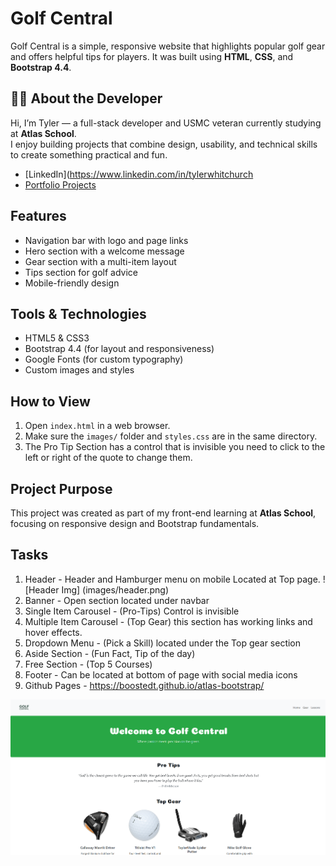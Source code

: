 # Golf Central

Golf Central is a simple, responsive website that highlights popular golf gear and offers helpful tips for players. It was built using **HTML**, **CSS**, and **Bootstrap 4.4**.

## 👨‍💻 About the Developer
Hi, I’m Tyler — a full-stack developer and USMC veteran currently studying at **Atlas School**.  
I enjoy building projects that combine design, usability, and technical skills to create something practical and fun.  

- [LinkedIn](https://www.linkedin.com/in/tylerwhitchurch
- [Portfolio Projects](https://github.com/boostedt?tab=repositories)  

## Features

- Navigation bar with logo and page links
- Hero section with a welcome message
- Gear section with a multi-item layout
- Tips section for golf advice
- Mobile-friendly design

## Tools & Technologies

- HTML5 & CSS3
- Bootstrap 4.4 (for layout and responsiveness)
- Google Fonts (for custom typography)
- Custom images and styles

## How to View

1. Open `index.html` in a web browser.
2. Make sure the `images/` folder and `styles.css` are in the same directory.
3. The Pro Tip Section has a control that is invisible you need to click to the left or right of the quote to change them.

## Project Purpose

This project was created as part of my front-end learning at **Atlas School**, focusing on responsive design and Bootstrap fundamentals.


## Tasks
  
1. Header - Header and Hamburger menu on mobile Located at Top page. ![Header Img] (images/header.png)
2. Banner - Open section located under navbar
3. Single Item Carousel - (Pro-Tips) Control is invisible
4. Multiple Item Carousel - (Top Gear) this section has working links and hover effects.
5. Dropdown Menu - (Pick a Skill) located under the Top gear section
6. Aside Section - (Fun Fact, Tip of the day)
7. Free Section - (Top 5 Courses)
8. Footer - Can be located at bottom of page with social media icons
9. Github Pages - https://boostedt.github.io/atlas-bootstrap/

![Golf Central Screenshot](images/golfcentral.png)
